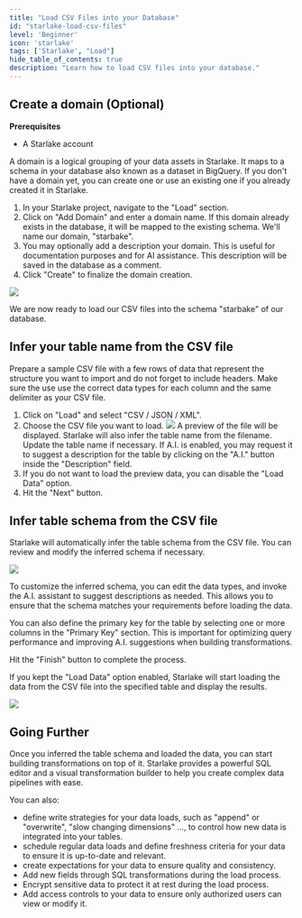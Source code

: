 ```yaml
---
title: "Load CSV Files into your Database"
id: "starlake-load-csv-files"
level: 'Beginner'
icon: 'starlake'
tags: ['Starlake', "Load"]
hide_table_of_contents: true
description: "Learn how to load CSV files into your database."
---
```




## Create a domain (Optional)

__Prerequisites__

- A Starlake account

A domain is a logical grouping of your data assets in Starlake. It maps to a schema in your database also known as a dataset in BigQuery. If you don't have a domain yet, you can create one or use an existing one if you already created it in Starlake.

1. In your Starlake project, navigate to the "Load" section.
2. Click on "Add Domain" and enter a domain name. If this domain already exists in the database, it will be mapped to the existing schema. We'll name our domain, "starbake". 
3. You may optionally add a description your domain. This is useful for documentation purposes and for AI assistance. This description will be saved in the database as a comment.
4. Click "Create" to finalize the domain creation.

![](/img/guides/load-csv-files/step1.png)

We are now ready to load our CSV files into the schema "starbake" of our database.


## Infer your table name from the CSV file

Prepare a sample CSV file with a few rows of data that represent the structure you want to import and do not forget to include headers. Make sure the use use the correct data types for each column and the same delimiter as your CSV file.

1. Click on "Load" and select "CSV / JSON / XML".
2. Choose the CSV file you want to load.
![](/img/guides/load-csv-files/step2.png)
A preview of the file will be displayed.
Starlake will also infer the table name from the filename. Update the table name if necessary.
If A.I. is enabled, you may request it to suggest a description for the table by clicking on the "A.I." button inside the "Description" field.
1. If you do not want to load the preview data, you can disable the "Load Data" option.
2. Hit the "Next" button.

## Infer table schema from the CSV file

Starlake will automatically infer the table schema from the CSV file. You can review and modify the inferred schema if necessary.

![](/img/guides/load-csv-files/step3.1.png)

To customize the inferred schema, you can edit the data types, and invoke the A.I. assistant to suggest descriptions as needed. This allows you to ensure that the schema matches your requirements before loading the data.

You can also define the primary key for the table by selecting one or more columns in the "Primary Key" section. This is important for optimizing query performance and improving A.I. suggestions when building transformations.

Hit the "Finish" button to complete the process.

If you kept the "Load Data" option enabled, Starlake will start loading the data from the CSV file into the specified table and display the results.

![](/img/guides/load-csv-files/step3.2.png)


## Going Further

Once you inferred the table schema and loaded the data, you can start building transformations on top of it. Starlake provides a powerful SQL editor and a visual transformation builder to help you create complex data pipelines with ease.

You can also:

- define write strategies for your data loads, such as "append" or "overwrite", "slow changing dimensions" ..., to control how new data is integrated into your tables.
- schedule regular data loads and define freshness criteria for your data to ensure it is up-to-date and relevant.
- create expectations for your data to ensure quality and consistency.
- Add new fields through SQL transformations during the load process.
- Encrypt sensitive data to protect it at rest during the load process.
- Add access controls to your data to ensure only authorized users can view or modify it.

